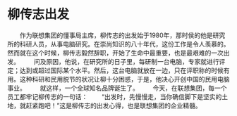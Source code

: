 # 柳传志出发
　　作为联想集团的懂事局主席，柳传志的出发始于1980年，那时侯的他是研究所的科研人员，从事电脑研究。在崇尚知识的八十年代，这份工作是令人羡慕的。然而就在这个时候，柳传志毅然辞职，开始了生命中最重要，也是最艰难的一次出发。 
　　问及原因，他说，在研究所的日子里，每研制一台电脑，专家就进行评定；达到或超过国际某个水平。然后，这台电脑就放在一边，只在评职称的时候有用。这种科研和民用脱节的状况让柳十分困惑，于是，他决心开创中国的民用电脑事业。 
　　就这样，一个全球知名品牌诞生了。 
　　今天，在联想集团，每一个员工都牢记柳传志的一句话： 
　　“出发时，先慢慢走，当你确信脚下是坚实的土地，就赶紧跑吧！”这是柳传志的出发心得，也是联想集团的企业精髓。
 